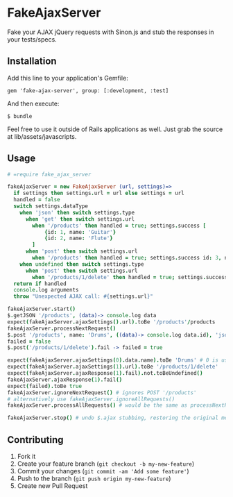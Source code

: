 # FakeAjaxServer

Fake your AJAX jQuery requests with Sinon.js and stub the responses in your tests/specs.

## Installation

Add this line to your application's Gemfile:

    gem 'fake-ajax-server', group: [:development, :test]

And then execute:

    $ bundle

Feel free to use it outside of Rails applications as well. Just grab the source at lib/assets/javascripts.

## Usage

```coffeescript
# =require fake_ajax_server

fakeAjaxServer = new FakeAjaxServer (url, settings)=>
  if settings then settings.url = url else settings = url
  handled = false
  switch settings.dataType
    when 'json' then switch settings.type
      when 'get' then switch settings.url
        when '/products' then handled = true; settings.success [
            {id: 1, name: 'Guitar'}
            {id: 2, name: 'Flute'}
        ]
      when 'post' then switch settings.url
        when '/products' then handled = true; settings.success id: 3, name: settings.data.name
    when undefined then switch settings.type
      when 'post' then switch settings.url
        when '/products/1/delete' then handled = true; settings.success()
  return if handled
  console.log arguments
  throw "Unexpected AJAX call: #{settings.url}"

fakeAjaxServer.start()
$.getJSON '/products', (data)-> console.log data
expect(fakeAjaxServer.ajaxSettings().url).toBe '/products'/products
fakeAjaxServer.processNextRequest()
$.post '/products', name: 'Drums', ((data)-> console.log data.id), 'json'
failed = false
$.post('/products/1/delete').fail -> failed = true

expect(fakeAjaxServer.ajaxSettings(0).data.name).toBe 'Drums' # 0 is used by default
expect(fakeAjaxServer.ajaxSettings(1).url).toBe '/products/1/delete'
expect(fakeAjaxServer.ajaxResponse(1).fail).not.toBeUndefined()
fakeAjaxServer.ajaxResponse(1).fail()
expect(failed).toBe true
fakeAjaxServer.ignoreNextRequest() # ignores POST '/products'
# alternatively use fakeAjaxServer.ignoreAllRequests()
fakeAjaxServer.processAllRequests() # would be the same as processNextRequest in this case

fakeAjaxServer.stop() # undo $.ajax stubbing, restoring the original method
```

## Contributing

1. Fork it
2. Create your feature branch (`git checkout -b my-new-feature`)
3. Commit your changes (`git commit -am 'Add some feature'`)
4. Push to the branch (`git push origin my-new-feature`)
5. Create new Pull Request
